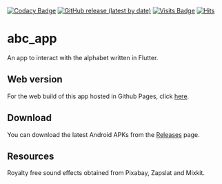 [![Codacy Badge](https://app.codacy.com/project/badge/Grade/adb864e3af8543b2b5fdee7a371eccd5)](https://app.codacy.com/gh/bl4ckswordsman/abc_app/dashboard?utm_source=gh&utm_medium=referral&utm_content=&utm_campaign=Badge_grade)
[![GitHub release (latest by date)](https://img.shields.io/github/v/release/bl4ckswordsman/abc_app)](https://github.com/bl4ckswordsman/abc_app/releases/latest)
[![Visits Badge](https://badges.pufler.dev/visits/bl4ckswordsman/abc_app)](https://github.com/bl4ckswordsman)
[![Hits](https://hits.seeyoufarm.com/api/count/incr/badge.svg?url=https%3A%2F%2Fgithub.com%2Fbl4ckswordsman%2Fabc_app&count_bg=%2379C83D&title_bg=%23555555&icon=&icon_color=%23E7E7E7&title=Daily+hits&edge_flat=false)](https://hits.seeyoufarm.com/api/count/graph/dailyhits.svg?url=https://github.com/bl4ckswordsman/abc_app) <!-- 2024-02-14 -->

# abc_app

An app to interact with the alphabet written in Flutter.

## Web version

For the web build of this app hosted in Github Pages, click [here](https://bl4ckswordsman.github.io/abc_app/build/web/).

## Download

You can download the latest Android APKs from the [Releases](https://github.com/bl4ckswordsman/abc_app/releases) page.

## Resources

Royalty free sound effects obtained from Pixabay, Zapslat and Mixkit.
